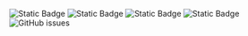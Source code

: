 ![Static Badge](https://img.shields.io/badge/blacklists-60-000000) ![Static Badge](https://img.shields.io/badge/blacklisted-2966614-cc0000) ![Static Badge](https://img.shields.io/badge/whitelisted-2242-00CC00) ![Static Badge](https://img.shields.io/badge/streaming_blacklist-28106-000000) ![GitHub issues](https://img.shields.io/github/issues/fabriziosalmi/blacklists)

